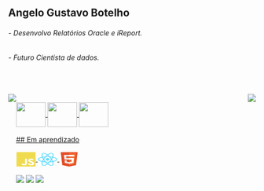 ## Angelo Gustavo Botelho
###### - Desenvolvo Relatórios Oracle e iReport. 
###### - Futuro Cientista de dados.
<br>
<div style="display: inline_block"><br>
  <a href="https://github.com/angelogbotelho">
  <img align="left" height="180em" src="https://github-readme-stats.vercel.app/api?username=angelogus&show_icons=true&theme=dark&include_all_commits=true&count_private=true"/>
  <img align="right" height="120em" src="https://github-readme-stats.vercel.app/api/top-langs/?username=angelogus&layout=compact&langs_count=7&theme=dark"/>
</div>
<div style="display: inline_block"><br>
  <img align="center" height="50" width="60" src="https://cdn.jsdelivr.net/gh/devicons/devicon/icons/oracle/oracle-original.svg">
  <img align="center" height="50" width="60" src="https://lh5.ggpht.com/3cptDG3XK-R60SBmTRdW06daicNvVOMJ_uAdwDqPyPhm_kUaYg4hqdtxk4Rz4AYrcXI">
  <img align="center" height="50" width="60" src="https://media.glassdoor.com/sqll/1061278/sankhya-gest%C3%A3o-de-neg%C3%B3cios-squarelogo-1580147712971.png">
</div>
<div style="dislay: inline_block"><br>
  ## Em aprendizado
  <br><br>
  <img align="center" height="30" width="40" src="https://raw.githubusercontent.com/devicons/devicon/master/icons/javascript/javascript-plain.svg">
  <img align="center" height="30" width="40" src="https://raw.githubusercontent.com/devicons/devicon/master/icons/react/react-original.svg">
  <img align="center" height="30" width="40" src="https://raw.githubusercontent.com/devicons/devicon/master/icons/html5/html5-original.svg">
</div
<br><br>
<div> 
  <a href="https://instagram.com/angelogus" target="_blank"><img src="https://img.shields.io/badge/-Instagram-%23E4405F?style=for-the-badge&logo=instagram&logoColor=white" target="_blank"></a>
 	<a href="https://www.twitch.tv/angelogbotelho" target="_blank"><img src="https://img.shields.io/badge/Twitch-9146FF?style=for-the-badge&logo=twitch&logoColor=white" target="_blank"></a>
  <a href="mailto:angelobot94@gmail.com"><img src="https://img.shields.io/badge/-Gmail-%23333?style=for-the-badge&logo=gmail&logoColor=white" target="_blank"></a>
